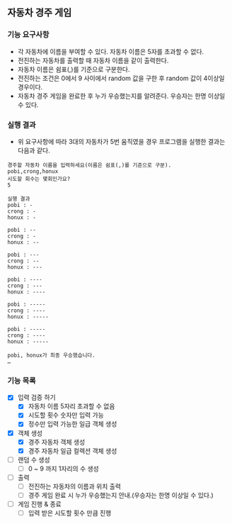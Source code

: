 ## 자동차 경주 게임

### 기능 요구사항
* 각 자동차에 이름을 부여할 수 있다. 자동차 이름은 5자를 초과할 수 없다.
* 전진하는 자동차를 출력할 때 자동차 이름을 같이 출력한다.
* 자동차 이름은 쉼표(,)를 기준으로 구분한다.
* 전진하는 조건은 0에서 9 사이에서 random 값을 구한 후 random 값이 4이상일 경우이다.
* 자동차 경주 게임을 완료한 후 누가 우승했는지를 알려준다. 우승자는 한명 이상일 수 있다.

### 실행 결과
* 위 요구사항에 따라 3대의 자동차가 5번 움직였을 경우 프로그램을 실행한 결과는 다음과 같다.
```text
경주할 자동차 이름을 입력하세요(이름은 쉼표(,)를 기준으로 구분).
pobi,crong,honux
시도할 회수는 몇회인가요?
5

실행 결과
pobi : -
crong : -
honux : -

pobi : --
crong : -
honux : --

pobi : ---
crong : --
honux : ---

pobi : ----
crong : ---
honux : ----

pobi : -----
crong : ----
honux : -----

pobi : -----
crong : ----
honux : -----

pobi, honux가 최종 우승했습니다.
…
```
### 기능 목록
- [X] 입력 검증 하기
    - [X] 자동차 이름 5자리 초과할 수 없음
    - [X] 시도할 횟수 숫자만 입력 가능
    - [X] 정수만 입력 가능한 일급 객체 생성
- [X] 객체 생성
    - [X] 경주 자동차 객체 생성
    - [X] 경주 자동차 일급 컬렉션 객체 생성
- [ ] 랜덤 수 생성
    - [ ] 0 ~ 9 까지 1자리의 수 생성
- [ ] 출력
    - [ ] 전진하는 자동차의 이름과 위치 출력
    - [ ] 경주 게임 완료 시 누가 우승했는지 안내.(우승자는 한명 이상일 수 있다.)
- [ ] 게임 진행 & 종료
    - [ ] 입력 받은 시도할 횟수 만큼 진행